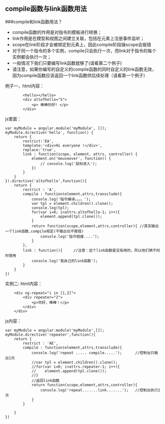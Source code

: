 ## compile函数与link函数用法

###compile和link函数用法？
- compile函数的作用是对指令的模板进行转换；
- link作用是在模型和视图之间建立关联，包括在元素上注册事件监听；
- scope在link阶段才会被绑定到元素上，因此compile阶段操scope会报错
- 对于同一个指令的多个实例，compile只会执行一次，而link对于指令的每个实例都会执行一次；
- 一般情况下我们只要编写link函数就够了(请看第二个例子)
- 请注意，如果你编写的自定义的compile函数的同时自定义的link函数无效，因为compile函数应该返回一个link函数供后续处理（请看第一个例子）

例子一，html内容：
```
        <hello></hello>
        <div altofhello="5">
            <p> 棒棒你好! </p>
        </div>
```
js里面：
```
var myModule = angular.module('myModule', []); 
myModule.directive('hello', function() {
    return {
        restrict:'EA', 
        template:'<div>Hi everyone !</div>', 
        replace:'true', 
        link : function(scope, element, attrs, controller) {
            element.on('mouseover', function() {
                // console.log('鼠标进入'); 
            })
        }
    }
}).directive('altofhello',function(){
    return {
        restrict : 'A',
        compile : function(element,attrs,transclude){
            console.log('指令编译。。。。');
            var tpl = element.children().clone();
            console.log(tpl);
            for(var i=0; i<attrs.altofhello-1; i++){
                element.append(tpl.clone());
            }
            return function(scope,element,attrs,controller){ //其实输出一个link函数,compile规定(不输出也不报错)
                console.log('指令链接....');
            }
        },
        link : function(){     //注意：这个link函数是没有用的，所以他们俩不同时使用
            console.log('我自己的link函数');
        }
    }
})
```

实例二:
html内容：
```
    <div ng-repeat="i in [1,2]">
        <div repeater="2">
            <p>你好，棒棒！</p>
        </div>
    </div>
```
js内容：
```
var myModule = angular.module('myModule',[]);
myModule.directive('repeater',function(){
    return {
        restrict : 'AE',
        compile : function(element,attrs,transclude){
            console.log('repeat ..... compile.....');      //控制台只输出1次
            //var tpl = element.children().clone();
            //for(var i=0; i<attrs.repeater-1; i++){
            //    element.append(tpl.clone());
            //}
            //返回link函数
            return function(scope,element,attrs,controller){
                console.log('repeat.......link.......');   //控制台执行2次
            }
        }
        
    }
})
```